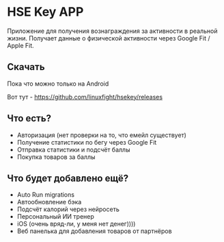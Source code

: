 # HSE Key APP

Приложение для получения вознаграждения за активности в реальной жизни.
Получает данные о физической активности через Google Fit / Apple Fit.

## Скачать
Пока что можно только на Android

Вот тут - https://github.com/linuxfight/hsekey/releases

## Что есть?
- Авторизация (нет проверки на то, что емейл существует)
- Получение статистики по бегу через Google Fit
- Отправка статистики и подсчёт баллы
- Покупка товаров за баллы

## Что будет добавлено ещё?
- Auto Run migrations
- Автообновление бэка
- Подсчёт калорий через нейросеть
- Персональный ИИ тренер
- iOS (очень вряд-ли, у меня нет денег))))
- Веб панелька для добавления товаров от партнёров